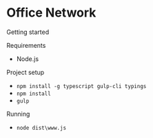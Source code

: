 # Office Network
Getting started

Requirements
* Node.js

Project setup
* `npm install -g typescript gulp-cli typings`
* `npm install`
* `gulp`

Running
* `node dist\www.js`

